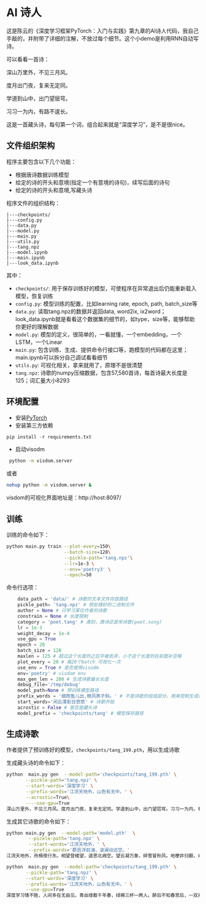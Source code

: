 # AI 诗人


这是陈云的《深度学习框架PyTorch：入门与实践》第九章的AI诗人代码，我自己手敲的，并附带了详细的注解，不放过每个细节。这个小demo是利用RNN自动写诗。

可以看看一首诗：

深山万里外，不见三月风。

度月出门夜，复来无定同。

学道到山中，出门望层穹。

习习一为内，有路不逡长。

这是一首藏头诗，每句第一个词，组合起来就是“深度学习”，是不是很nice。



## 文件组织架构

程序主要包含以下几个功能：

- 根据唐诗数据训练模型
- 给定的诗的开头和意境(指定一个有意境的诗句)，续写后面的诗句
- 给定的诗的开头和意境,写藏头诗

程序文件的组织结构：
```
|---checkpoints/
|---config.py
|---data.py
|---model.py
|---main.py
|---utils.py
|---tang.npz
|---model.ipynb
|---main.ipynb
|---look_data.ipynb
```

其中：

- `checkpoints/`: 用于保存训练好的模型，可使程序在异常退出后仍能重新载入模型，恢复训练
- `config.py`: 模型训练的配置，比如learning rate, epoch, path, batch_size等
- `data.py`: 读取tang.npz的数据并返回data, word2ix, ix2word；look_data.ipynb就是看看这个数据集的细节的，如type，size等，能够帮助你更好的理解数据
- `model.py`: 模型的定义，很简单的，一看就懂，一个embedding，一个LSTM，一个Linear
- `main.py`: 包含训练、生成、提供命令行接口等，跑模型的代码都在这里；main.ipynb可以拆分自己调试看看细节
- `utils.py`: 可视化相关，拿来就用了，原理不是很清楚
- `tang.npz`: 诗歌的numpy压缩数据，包含57,580首诗，每首诗最大长度是125；词汇量大小8293


## 环境配置

- 安装[PyTorch](http://pytorch.org)
- 安装第三方依赖

```Python
pip install -r requirements.txt
```

- 启动visodm
```Bash
 python -m visdom.server
```
或者
```Bash
nohup python -m visdom.server &
```

visdom的可视化界面地址是：http://host:8097/

## 训练

训练的命令如下：

```Bash
python main.py train --plot-every=150\
					 --batch-size=128\
                     --pickle-path='tang.npz'\
                     --lr=1e-3 \
                     --env='poetry3' \
                     --epoch=50
```

命令行选项：
```Python
    data_path = 'data/' # 诗歌的文本文件存放路径
    pickle_path= 'tang.npz' # 预处理好的二进制文件 
    author = None # 只学习某位作者的诗歌
    constrain = None # 长度限制
    category = 'poet.tang' # 类别，唐诗还是宋诗歌(poet.song)
    lr = 1e-3 
    weight_decay = 1e-4
    use_gpu = True
    epoch = 20  
    batch_size = 128
    maxlen = 125 # 超过这个长度的之后字被丢弃，小于这个长度的在前面补空格
    plot_every = 20 # 每20个batch 可视化一次
    use_env = True # 是否使用visodm
    env='poetry' # visdom env
    max_gen_len = 200 # 生成诗歌最长长度
    debug_file='/tmp/debug'
    model_path=None # 预训练模型路径
    prefix_words = '细雨鱼儿出,微风燕子斜。' # 不是诗歌的组成部分，用来控制生成诗歌的意境
    start_words='闲云潭影日悠悠' # 诗歌开始
    acrostic = False # 是否是藏头诗
    model_prefix = 'checkpoints/tang' # 模型保存路径

```

## 生成诗歌

作者提供了预训练好的模型，`checkpoints/tang_199.pth`，用以生成诗歌

生成藏头诗的命令如下：

```Bash
python  main.py gen  --model-path='checkpoints/tang_199.pth' \
       --pickle-path='tang.npz' \
       --start-words='深度学习' \
       --prefix-words='江流天地外，山色有无中。' \
       --acrostic=True\
       ----use-gpu=True
深山万里外，不见三月风。度月出门夜，复来无定同。学道到山中，出门望层穹。习习一为内，有路不逡长。
```

生成其它诗歌的命令如下：

```Bash
python main.py gen  --model-path='model.pth'  \
		--pickle-path='tang.npz' \
		--start-words='江流天地外，' \
		--prefix-words='郡邑浮前浦，波澜动远空。' 
江流天地外，舟楫夜行东。相望登楼望，遥思北阙空。望云凝万象，碎雪冒秋风。地梗非归觐，戎书已再通。封疆曾屡辔，畎浍述有风。宁知农氏別，祗此浙江东。览镜知难遂，怀贤趣未终。远峰疑欲泛，瞻望忽无穷。飞鸟慙王粲，王公叙谢公。小臣叨侍从，题组赋成觞。具盗休民友，悠悠酷祀忠。
```

```Bash
python  main.py gen  --model-path='checkpoints/tang_199.pth' \
       --pickle-path='tang.npz' \
       --start-words='深度学习' \
       --prefix-words='江流天地外，山色有无中。' \
       --use-gpu=True
深度学习情不胜，人间多在无由见。青丝缕散千年春，绿褥三杯一两人。醉后不知春思后，一双双燕不同人。花落门前江上诉，月明台上看春色。嫁得蛾眉照素裙，妾身不见裁梳舞。画娥蝴蝶不相逢，惆怅人间不相见。愿君一夜相思心，一笑相思一千里。此时相思不相见，况复琵琶弦无说。
```
